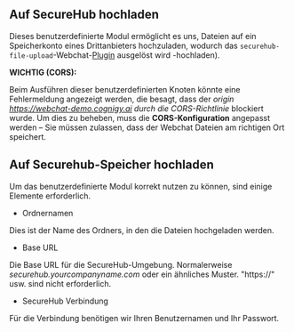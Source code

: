 ## Auf SecureHub hochladen

Dieses benutzerdefinierte Modul ermöglicht es uns, Dateien auf ein Speicherkonto eines Drittanbieters hochzuladen, wodurch das ``securehub-file-upload``-Webchat-[Plugin](https://github.com/Cognigy/WebchatPlugins/tree/master/plugins/file) ausgelöst wird -hochladen).

**WICHTIG (CORS):**

Beim Ausführen dieser benutzerdefinierten Knoten könnte eine Fehlermeldung angezeigt werden, die besagt, dass der *origin https://webchat-demo.cognigy.ai durch die CORS-Richtlinie* blockiert wurde. Um dies zu beheben, muss die **CORS-Konfiguration** angepasst werden – Sie müssen zulassen, dass der Webchat Dateien am richtigen Ort speichert.

## Auf Securehub-Speicher hochladen

Um das benutzerdefinierte Modul korrekt nutzen zu können, sind einige Elemente erforderlich.

* Ordnernamen

Dies ist der Name des Ordners, in den die Dateien hochgeladen werden.

* Base URL

Die Base URL für die SecureHub-Umgebung. Normalerweise *securehub.yourcompanyname.com* oder ein ähnliches Muster. "https://" usw. sind nicht erforderlich.

* SecureHub Verbindung

Für die Verbindung benötigen wir Ihren Benutzernamen und Ihr Passwort.
